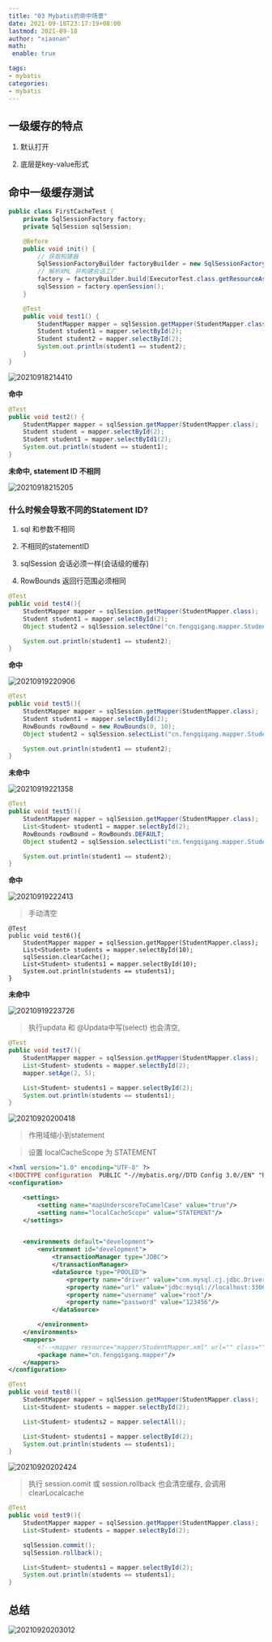 ```yaml
---
title: "03 Mybatis的命中场景"
date: 2021-09-18T23:17:19+08:00
lastmod: 2021-09-18
author: "xiaonan"
math:
 enable: true

tags:
- mybatis
categories:
- mybatis
---
```


## 一级缓存的特点

1. 默认打开

2. 底层是key-value形式


## 命中一级缓存测试


```java
public class FirstCacheTest {
    private SqlSessionFactory factory;
    private SqlSession sqlSession;

    @Before
    public void init() {
        // 获取构建器
        SqlSessionFactoryBuilder factoryBuilder = new SqlSessionFactoryBuilder();
        // 解析XML 并构建会话工厂
        factory = factoryBuilder.build(ExecutorTest.class.getResourceAsStream("/mybatis-config.xml"));
        sqlSession = factory.openSession();
    }

    @Test
    public void test1() {
        StudentMapper mapper = sqlSession.getMapper(StudentMapper.class);
        Student student1 = mapper.selectById(2);
        Student student2 = mapper.selectById(2);
        System.out.println(student1 == student2);
    }
}
```

![20210918214410](https://img.fengqigang.cn//img/20210918214410.png)

**命中**


```java
@Test
public void test2() {
    StudentMapper mapper = sqlSession.getMapper(StudentMapper.class);
    Student student = mapper.selectById(2);
    Student student1 = mapper.selectById1(2);
    System.out.println(student == student1);
}
```

**未命中, statement ID 不相同**

![20210918215205](https://img.fengqigang.cn//img/20210918215205.png)

### 什么时候会导致不同的Statement ID?

1. sql 和参数不相同

2. 不相同的statementID

3. sqlSession 会话必须一样(会话级的缓存)

4. RowBounds 返回行范围必须相同

```java
@Test
public void test4(){
    StudentMapper mapper = sqlSession.getMapper(StudentMapper.class);
    Student student1 = mapper.selectById(2);
    Object student2 = sqlSession.selectOne("cn.fengqigang.mapper.StudentMapper.selectById", 2);

    System.out.println(student1 == student2);
}
```

**命中**

![20210919220906](https://img.fengqigang.cn//img/20210919220906.png)


```java
@Test
public void test5(){
    StudentMapper mapper = sqlSession.getMapper(StudentMapper.class);
    Student student1 = mapper.selectById(2);
    RowBounds rowBound = new RowBounds(0, 10);
    Object student2 = sqlSession.selectList("cn.fengqigang.mapper.StudentMapper.selectById", 2, rowBound);

    System.out.println(student1 == student2);
}
```

**未命中**

![20210919221358](https://img.fengqigang.cn//img/20210919221358.png)


```java
@Test
public void test5(){
    StudentMapper mapper = sqlSession.getMapper(StudentMapper.class);
    List<Student> student1 = mapper.selectById(2);
    RowBounds rowBound = RowBounds.DEFAULT;
    Object student2 = sqlSession.selectList("cn.fengqigang.mapper.StudentMapper.selectById", 2, rowBound);

    System.out.println(student1 == student2);
}
```

**命中**

![20210919222413](https://img.fengqigang.cn//img/20210919222413.png)



> 手动清空

```
@Test
public void test6(){
    StudentMapper mapper = sqlSession.getMapper(StudentMapper.class);
    List<Student> students = mapper.selectById(10);
    sqlSession.clearCache();
    List<Student> students1 = mapper.selectById(10);
    System.out.println(students == students1);
}
```

**未命中**

![20210919223726](https://img.fengqigang.cn//img/20210919223726.png)


> 执行updata 和 @Updata中写(select) 也会清空, 

```java
@Test
public void test7(){
    StudentMapper mapper = sqlSession.getMapper(StudentMapper.class);
    List<Student> students = mapper.selectById(2);
    mapper.setAge(2, 5);

    List<Student> students1 = mapper.selectById(2);
    System.out.println(students == students1);
}
```

![20210920200418](https://img.fengqigang.cn//img/20210920200418.png)


> 作用域缩小到statement

> 设置 localCacheScope 为 STATEMENT

```xml
<?xml version="1.0" encoding="UTF-8" ?>
<!DOCTYPE configuration  PUBLIC "-//mybatis.org//DTD Config 3.0//EN" "http://mybatis.org/dtd/mybatis-3-config.dtd">
<configuration>

    <settings>
        <setting name="mapUnderscoreToCamelCase" value="true"/>
        <setting name="localCacheScope" value="STATEMENT"/>
    </settings>


    <environments default="development">
        <environment id="development">
            <transactionManager type="JDBC">
            </transactionManager>
            <dataSource type="POOLED">
                <property name="driver" value="com.mysql.cj.jdbc.Driver"/>
                <property name="url" value="jdbc:mysql://localhost:3306/test"/>
                <property name="username" value="root"/>
                <property name="password" value="123456"/>
            </dataSource>

        </environment>
    </environments>
    <mappers>
        <!--<mapper resource="mapper/StudentMapper.xml" url="" class=""/>-->
        <package name="cn.fengqigang.mapper"/>
    </mappers>
</configuration>
```


```java
@Test
public void test8(){
    StudentMapper mapper = sqlSession.getMapper(StudentMapper.class);
    List<Student> students = mapper.selectById(2);

    List<Student> students2 = mapper.selectAll();

    List<Student> students1 = mapper.selectById(2);
    System.out.println(students == students1);
}
```

![20210920202424](https://img.fengqigang.cn//img/20210920202424.png)

> 执行 session.comit 或 session.rollback 也会清空缓存, 会调用 clearLocalcache

```java
@Test
public void test9(){
    StudentMapper mapper = sqlSession.getMapper(StudentMapper.class);
    List<Student> students = mapper.selectById(2);

    sqlSession.commit();
    sqlSession.rollback();

    List<Student> students1 = mapper.selectById(2);
    System.out.println(students == students1);
}
```


## 总结

![20210920203012](https://img.fengqigang.cn//img/20210920203012.png)


